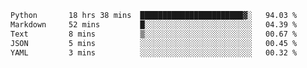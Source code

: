 <!--START_SECTION:waka-->

```txt
Python       18 hrs 38 mins  ███████████████████████▓░   94.03 %
Markdown     52 mins         █░░░░░░░░░░░░░░░░░░░░░░░░   04.39 %
Text         8 mins          ▒░░░░░░░░░░░░░░░░░░░░░░░░   00.67 %
JSON         5 mins          ░░░░░░░░░░░░░░░░░░░░░░░░░   00.45 %
YAML         3 mins          ░░░░░░░░░░░░░░░░░░░░░░░░░   00.32 %
```

<!--END_SECTION:waka-->
